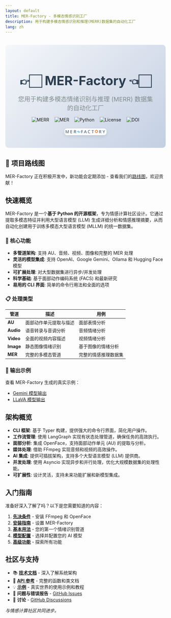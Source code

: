 ```yaml
---
layout: default
title: MER-Factory - 多模态情感识别工厂
description: 用于构建多模态情感识别和推理(MERR)数据集的自动化工厂
lang: zh
---
```


<div class="hero-section">
  <h1 class="hero-title">👉🏻 MER-Factory 👈🏻</h1>
  <p class="hero-subtitle">您用于构建多模态情绪识别与推理 (MERR) 数据集的自动化工厂</p>
  
  <div class="badges">
    <img src="https://img.shields.io/badge/Task-Multimodal_Emotion_Reasoning-red" alt="MERR">
    <img src="https://img.shields.io/badge/Task-Multimodal_Emotion_Recognition-red" alt="MER">
    <img src="https://img.shields.io/badge/Python-3.12+-blue" alt="Python">
    <img src="https://img.shields.io/badge/License-MIT-green" alt="License">
    <img src="https://zenodo.org/badge/1007639998.svg" alt="DOI">
  </div>

  <img src="../assets/logo.svg" alt="MER-Factory 标志" class="hero-image">
</div>

## 🚀 项目路线图

MER-Factory 正在积极开发中，新功能会定期添加 - 查看我们的[路线图](https://github.com/Lum1104/MER-Factory/wiki)，欢迎贡献！

## 快速概览

MER-Factory 是一个**基于 Python 的开源框架**，专为情感计算社区设计。它通过提取多模态特征并利用大型语言模型 (LLM) 生成详细分析和情感推理摘要，从而自动化创建用于训练多模态大型语言模型 (MLLM) 的统一数据集。

### 🚀 核心功能

- **多管道架构**: 支持 AU、音频、视频、图像和完整的 MER 处理
- **灵活的模型集成**: 支持 OpenAI、Google Gemini、Ollama 和 Hugging Face 模型
- **可扩展处理**: 对大型数据集进行异步/并发处理
- **科学基础**: 基于面部动作编码系统 (FACS) 和最新研究
- **易用的 CLI 界面**: 简单的命令行用法和全面的选项

### 📋 处理类型

| 管道 | 描述 | 用例 |
|----------|-------------|----------|
| **AU** | 面部动作单元提取与描述 | 面部表情分析 |
| **Audio** | 语音转录与音调分析 | 音频情绪分析 |
| **Video** | 全面的视频内容描述 | 视频情绪分析 |
| **Image** | 静态图像情绪识别 | 基于图像的情绪分析 |
| **MER** | 完整的多模态管道 | 完整的情感推理数据集 |

### 📖 输出示例

查看 MER-Factory 生成的真实示例：
- [Gemini 模型输出](https://github.com/Lum1104/MER-Factory/blob/main/examples/gemini_merr.json)
- [LLaVA 模型输出](https://github.com/Lum1104/MER-Factory/blob/main/examples/llava-llama3_llama3.2_merr_data.json)

## 架构概览

- **CLI 框架**: 基于 Typer 构建，提供强大的命令行界面，简化用户操作。
- **工作流管理**: 使用 LangGraph 实现有状态处理管道，确保任务的高效执行。
- **面部分析**: 集成 OpenFace，支持面部动作单元 (AU) 的提取与分析。
- **媒体处理**: 借助 FFmpeg 实现音频和视频的高效操作。
- **AI 集成**: 提供可插拔架构，支持多个大型语言模型 (LLM) 提供商。
- **并发处理**: 使用 Asyncio 实现异步和并行处理，优化大规模数据集的处理性能。
- **可扩展性**: 设计灵活，支持未来功能扩展和新模型集成。

## 入门指南

准备好深入了解了吗？以下是您需要知道的内容：

1.  **[先决条件](/MER-Factory/zh/getting-started#prerequisites)** - 安装 FFmpeg 和 OpenFace
2.  **[安装指南](/MER-Factory/zh/getting-started#installation)** - 设置 MER-Factory
3.  **[基本用法](/MER-Factory/zh/getting-started#your-first-pipeline)** - 您的第一个情绪识别管道
4.  **[模型配置](/MER-Factory/zh/getting-started#model-options)** - 选择并配置您的 AI 模型
5.  **[高级功能](/MER-Factory/zh/getting-started#next-steps)** - 探索所有功能

## 社区与支持

- 📚 **[技术文档](/MER-Factory/zh/technical-docs)** - 深入了解系统架构
- 🔧 **[API 参考](/MER-Factory/zh/api-reference)** - 完整的函数和类文档
- 💡 **[示例](/MER-Factory/zh/examples)** - 真实世界的使用示例和教程
- 🐛 **问题与错误报告** - [GitHub Issues](https://github.com/Lum1104/MER-Factory/issues)
- 💬 **讨论** - [GitHub Discussions](https://github.com/Lum1104/MER-Factory/discussions)

*与情感计算社区共同进步。*

<style>
.hero-section {
  text-align: center;
  margin: 2rem 0;
  padding: 2rem;
  background: linear-gradient(135deg, #f5f7fa 0%, #c3cfe2 100%);
  border-radius: 10px;
}

.hero-title {
  font-size: 2.5rem;
  margin-bottom: 0.2rem;
  color: #2c3e50;
}

.hero-subtitle {
  font-size: 1.2rem;
  color: #7f8c8d;
  margin-bottom: 0.2rem;
}

.badges {
  margin: 0.3rem 0;
  display: inline-block;
  text-align: center;
}

.badges img {
  height: 28px;
  margin: 0.4rem;
  vertical-align: middle;
  border: none;
  background: none;
  box-shadow: none;
}

.hero-image {
  max-width: 30%;
  width: auto;
  height: auto;
  margin: 0.5rem auto;
  display: block;
  border-radius: 8px;
  box-shadow: 0 4px 12px rgba(0, 0, 0, 0.1);
}

/* 响应式设计 */
@media (max-width: 768px) {
  .hero-image {
    width: 90%;
  }
  
  .badges {
    display: block;
    text-align: center;
  }
}

</style>